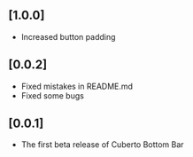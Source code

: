 ## [1.0.0]

* Increased button padding

## [0.0.2]

* Fixed mistakes in README.md
* Fixed some bugs

## [0.0.1]

* The first beta release of Cuberto Bottom Bar

